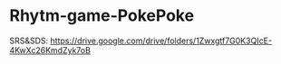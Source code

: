 # Rhytm-game-PokePoke
SRS&SDS: 
https://drive.google.com/drive/folders/1Zwxgtf7G0K3QIcE-4KwXc26KmdZyk7oB
